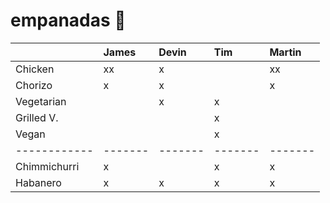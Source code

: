 # empanadas 🥟

|              | James   | Devin   | Tim     | Martin  |
| :----------- | :------ | :------ | :------ | :------ |
| Chicken      | xx      | x       |         | xx      |
| Chorizo      | x       | x       |         | x       |
| Vegetarian   |         | x       | x       |         |
| Grilled V.   |         |         | x       |         |
| Vegan        |         |         | x       |         |
| ------------ | ------- | ------- | ------- | ------- |
| Chimmichurri | x       |         | x       | x       |
| Habanero     | x       | x       | x       | x       |
